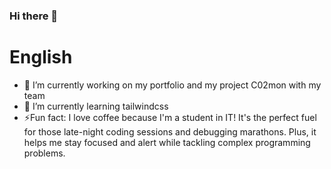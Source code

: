### Hi there 👋

# English

- 🔭 I’m currently working on my portfolio and my project C02mon  with my team
- 🌱 I’m currently learning tailwindcss
- ⚡Fun fact: I love coffee because I'm a student in IT! It's the perfect fuel for those late-night coding sessions and debugging marathons. Plus, it helps me stay focused and alert while tackling complex programming problems.
